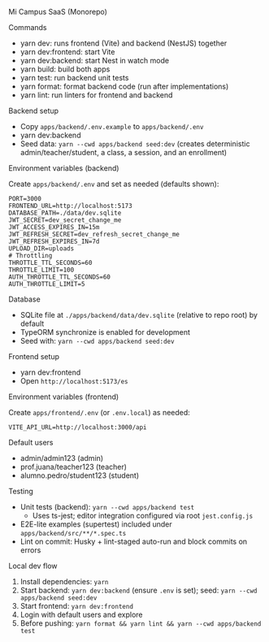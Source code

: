 Mi Campus SaaS (Monorepo)

Commands

- yarn dev: runs frontend (Vite) and backend (NestJS) together
- yarn dev:frontend: start Vite
- yarn dev:backend: start Nest in watch mode
- yarn build: build both apps
- yarn test: run backend unit tests
- yarn format: format backend code (run after implementations)
- yarn lint: run linters for frontend and backend

Backend setup

- Copy `apps/backend/.env.example` to `apps/backend/.env`
- yarn dev:backend
- Seed data: `yarn --cwd apps/backend seed:dev` (creates deterministic admin/teacher/student, a class, a session, and an enrollment)

Environment variables (backend)

Create `apps/backend/.env` and set as needed (defaults shown):

```
PORT=3000
FRONTEND_URL=http://localhost:5173
DATABASE_PATH=./data/dev.sqlite
JWT_SECRET=dev_secret_change_me
JWT_ACCESS_EXPIRES_IN=15m
JWT_REFRESH_SECRET=dev_refresh_secret_change_me
JWT_REFRESH_EXPIRES_IN=7d
UPLOAD_DIR=uploads
# Throttling
THROTTLE_TTL_SECONDS=60
THROTTLE_LIMIT=100
AUTH_THROTTLE_TTL_SECONDS=60
AUTH_THROTTLE_LIMIT=5
```

Database

- SQLite file at `./apps/backend/data/dev.sqlite` (relative to repo root) by default
- TypeORM synchronize is enabled for development
- Seed with: `yarn --cwd apps/backend seed:dev`

Frontend setup

- yarn dev:frontend
- Open `http://localhost:5173/es`

Environment variables (frontend)

Create `apps/frontend/.env` (or `.env.local`) as needed:

```
VITE_API_URL=http://localhost:3000/api
```

Default users

- admin/admin123 (admin)
- prof.juana/teacher123 (teacher)
- alumno.pedro/student123 (student)

Testing

- Unit tests (backend): `yarn --cwd apps/backend test`
  - Uses ts-jest; editor integration configured via root `jest.config.js`
- E2E-lite examples (supertest) included under `apps/backend/src/**/*.spec.ts`
- Lint on commit: Husky + lint-staged auto-run and block commits on errors

Local dev flow

1. Install dependencies: `yarn`
2. Start backend: `yarn dev:backend` (ensure `.env` is set); seed: `yarn --cwd apps/backend seed:dev`
3. Start frontend: `yarn dev:frontend`
4. Login with default users and explore
5. Before pushing: `yarn format && yarn lint && yarn --cwd apps/backend test`
